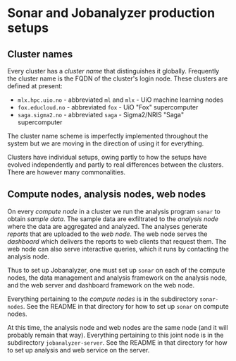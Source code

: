 # Sonar and Jobanalyzer production setups

## Cluster names

Every cluster has a *cluster name* that distinguishes it globally.  Frequently the cluster name is
the FQDN of the cluster's login node.  These clusters are defined at present:

* `mlx.hpc.uio.no` - abbreviated `ml` and `mlx` - UiO machine learning nodes
* `fox.educloud.no` - abbreviated `fox` - UiO "Fox" supercomputer
* `saga.sigma2.no` - abbreviated `saga` - Sigma2/NRIS "Saga" supercomputer

The cluster name scheme is imperfectly implemented throughout the system but we are moving in the
direction of using it for everything.

Clusters have individual setups, owing partly to how the setups have evolved independently and
partly to real differences between the clusters.  There are however many commonalities.


## Compute nodes, analysis nodes, web nodes

On every *compute node* in a cluster we run the analysis program `sonar` to obtain *sample data*.
The sample data are exfiltrated to the *analysis node* where the data are aggregated and analyzed.
The analyses generate *reports* that are uploaded to the *web node*.  The web node serves the
*dashboard* which delivers the reports to web clients that request them.  The web node can also
serve interactive queries, which it runs by contacting the analysis node.

Thus to set up Jobanalyzer, one must set up `sonar` on each of the compute nodes, the data
management and analysis framework on the analysis node, and the web server and dashboard framework
on the web node.

Everything pertaining to the *compute nodes* is in the subdirectory `sonar-nodes`.  See the README in
that directory for how to set up `sonar` on compute nodes.

At this time, the analysis node and web nodes are the same node (and it will probably remain that
way).  Everything pertaining to this joint node is in the subdirectory `jobanalyzer-server`.  See
the README in that directory for how to set up analysis and web service on the server.
